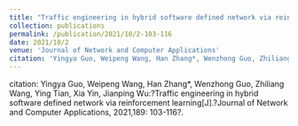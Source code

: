 ```yaml
---
title: "Traffic engineering in hybrid software defined network via reinforcement learning"
collection: publications
permalink: /publication/2021/10/2-103-116
date: 2021/10/2
venue: 'Journal of Network and Computer Applications'
citation: 'Yingya Guo, Weipeng Wang, Han Zhang*, Wenzhong Guo, Zhiliang Wang, Ying Tian, Xia Yin, Jianping Wu:?Traffic engineering in hybrid software defined network via reinforcement learning[J].?Journal of Network and Computer Applications, 2021,189: 103-116?.'
---
```

citation: Yingya Guo, Weipeng Wang, Han Zhang*, Wenzhong Guo, Zhiliang Wang, Ying Tian, Xia Yin, Jianping Wu:?Traffic engineering in hybrid software defined network via reinforcement learning[J].?Journal of Network and Computer Applications, 2021,189: 103-116?.